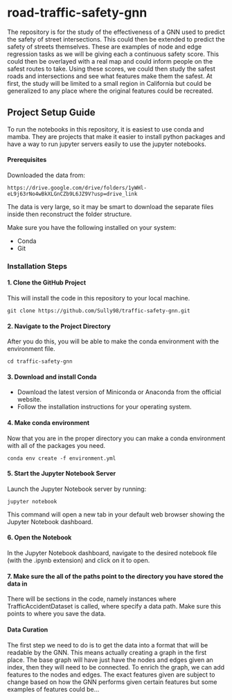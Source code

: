 # road-traffic-safety-gnn

The repository is for the study of the effectiveness of a GNN used to predict the safety of street intersections. 
This could then be extended to predict the safety of streets themselves. These are examples of node and edge 
regression tasks as we will be giving each a continuous safety score. This could then be overlayed with a real map
and could inform people on the safest routes to take. Using these scores, we could then study the safest roads
and intersections and see what features make them the safest. At first, the study will be limited to a small
region in California but could be generalized to any place where the original features could be recreated.

## Project Setup Guide

To run the notebooks in this repository, it is easiest to use conda and mamba. They are projects that make it easier to install python packages and have a way to run jupyter servers easily to use the jupyter notebooks.

#### Prerequisites
Downloaded the data from:
```
https://drive.google.com/drive/folders/1yWHl-eL9j63rNo4wBkXLGnCZb9L6JZ9V?usp=drive_link
```
The data is very large, so it may be smart to download the separate files inside then reconstruct the folder structure.

Make sure you have the following installed on your system:

- Conda
- Git

### Installation Steps

#### 1. Clone the GitHub Project

This will install the code in this repository to your local machine.

```
git clone https://github.com/Sully98/traffic-safety-gnn.git
```

#### 2. Navigate to the Project Directory

After you do this, you will be able to make the conda environment with the environment file.
```
cd traffic-safety-gnn
```
#### 3. Download and install Conda

- Download the latest version of Miniconda or Anaconda from the official website.
- Follow the installation instructions for your operating system.

#### 4. Make conda environment
Now that you are in the proper directory you can make a conda environment with all of the packages you need.
```
conda env create -f environment.yml
```

#### 5. Start the Jupyter Notebook Server
Launch the Jupyter Notebook server by running:
```
jupyter notebook
```
This command will open a new tab in your default web browser showing the Jupyter Notebook dashboard.

#### 6. Open the Notebook

In the Jupyter Notebook dashboard, navigate to the desired notebook file (with the .ipynb extension) and click on it to open.

#### 7. Make sure the all of the paths point to the directory you have stored the data in 

There will be sections in the code, namely instances where TrafficAccidentDataset is called, where specify a data path. Make sure this points to where you save the data.

#### Data Curation
The first step we need to do is to get the data into a format that will be readable by the GNN. This means 
actually creating a graph in the first place. The base graph will have just have the nodes and edges given an
index, then they will need to be connected. To enrich the graph, we can add features to the nodes and edges. 
The exact features given are subject to change based on how the GNN performs given certain features but some 
examples of features could be...
